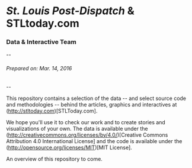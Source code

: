 # *St. Louis Post-Dispatch* & STLtoday.com
### Data & Interactive Team
--

###### Prepared on: Mar. 14, 2016

--
</br>

This repository contains a selection of the data -- and select source code and methodologies -- behind the articles, graphics and interactives at (http://stltoday.com)[STLToday.com].

We hope you'll use it to check our work and to create stories and visualizations of your own. The data is available under the (http://creativecommons.org/licenses/by/4.0/)[Creative Commons Attribution 4.0 International License] and the code is available under the (http://opensource.org/licenses/MIT)[MIT License].

An overview of this repository to come.
